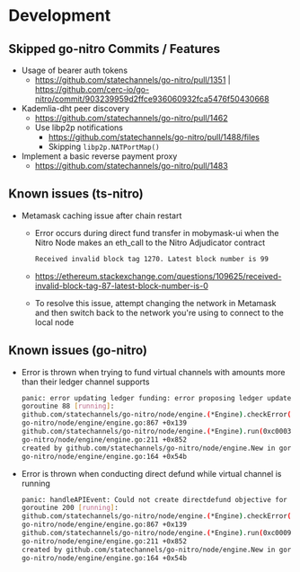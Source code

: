 # Development

## Skipped go-nitro Commits / Features

* Usage of bearer auth tokens
  * <https://github.com/statechannels/go-nitro/pull/1351> | <https://github.com/cerc-io/go-nitro/commit/903239959d2ffce936060932fca5476f50430668>
* Kademlia-dht peer discovery
  * <https://github.com/statechannels/go-nitro/pull/1462>
  * Use libp2p notifications
    * <https://github.com/statechannels/go-nitro/pull/1488/files>
    * Skipping `libp2p.NATPortMap()`
* Implement a basic reverse payment proxy
  * <https://github.com/statechannels/go-nitro/pull/1483>

## Known issues (ts-nitro)

* Metamask caching issue after chain restart
  * Error occurs during direct fund transfer in mobymask-ui when the Nitro Node makes an eth_call to the Nitro Adjudicator contract

    ```bash
    Received invalid block tag 1270. Latest block number is 99
    ```

  * <https://ethereum.stackexchange.com/questions/109625/received-invalid-block-tag-87-latest-block-number-is-0>

  * To resolve this issue, attempt changing the network in Metamask and then switch back to the network you're using to connect to the local node

## Known issues (go-nitro)

* Error is thrown when trying to fund virtual channels with amounts more than their ledger channel supports

    ```bash
    panic: error updating ledger funding: error proposing ledger update: propose could not add new state vars: insufficient funds
    goroutine 88 [running]:
    github.com/statechannels/go-nitro/node/engine.(*Engine).checkError(0x748a4ac48e62a6aa?, {0x1e60900, 0xc00048c940})
    go-nitro/node/engine/engine.go:867 +0x139
    github.com/statechannels/go-nitro/node/engine.(*Engine).run(0xc000306500, {0x1e6f948, 0xc0006a09b0})
    go-nitro/node/engine/engine.go:211 +0x852
    created by github.com/statechannels/go-nitro/node/engine.New in goroutine 1
    go-nitro/node/engine/engine.go:164 +0x54b
    ```

* Error is thrown when conducting direct defund while virtual channel is running

    ```bash
    panic: handleAPIEvent: Could not create directdefund objective for {ChannelId:0xecb0d8f2cdd9222b56dc24daa6b10fc2143f7b8861695071e260417d4ad289f6 objectiveStarted:0xc000743da0}: ledger channel has running guarantees
    goroutine 200 [running]:
    github.com/statechannels/go-nitro/node/engine.(*Engine).checkError(0x0?, {0x1e60900, 0xc000b8a240})
    go-nitro/node/engine/engine.go:867 +0x139
    github.com/statechannels/go-nitro/node/engine.(*Engine).run(0xc0009800a0, {0x1e6f948, 0xc000984000})
    go-nitro/node/engine/engine.go:211 +0x852
    created by github.com/statechannels/go-nitro/node/engine.New in goroutine 1
    go-nitro/node/engine/engine.go:164 +0x54b
    ```

